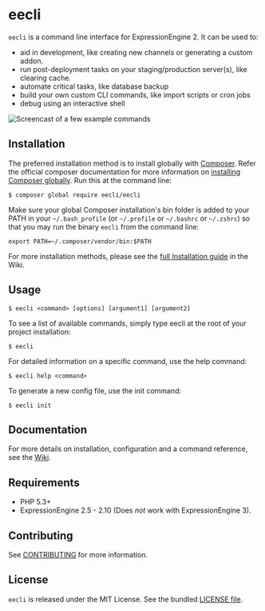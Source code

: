# eecli

`eecli` is a command line interface for ExpressionEngine 2. It can be used to:

* aid in development, like creating new channels or generating a custom addon.
* run post-deployment tasks on your staging/production server(s), like clearing cache.
* automate critical tasks, like database backup
* build your own custom CLI commands, like import scripts or cron jobs
* debug using an interactive shell

![Screencast of a few example commands](https://github.com/rsanchez/eecli/wiki/images/home.gif)

## Installation

The preferred installation method is to install globally with [Composer](https://getcomposer.org/). Refer the official composer documentation for more information on [installing Composer globally](https://getcomposer.org/doc/00-intro.md#globally). Run this at the command line:

```
$ composer global require eecli/eecli
```

Make sure your global Composer installation's bin folder is added to your PATH in your `~/.bash_profile` (or `~/.profile` or `~/.bashrc` or `~/.zshrc`) so that you may run the binary `eecli` from the command line:

```
export PATH=~/.composer/vendor/bin:$PATH
```

For more installation methods, please see the [full Installation guide](https://github.com/rsanchez/eecli/wiki/Installation) in the Wiki.

## Usage

```
$ eecli <command> [options] [argument1] [argument2]
```

To see a list of available commands, simply type eecli at the root of your project installation:

```
$ eecli
```

For detailed information on a specific command, use the help command:

```
$ eecli help <command>
```

To generate a new config file, use the init command:

```
$ eecli init
```

## Documentation

For more details on installation, configuration and a command reference, see the [Wiki](https://github.com/rsanchez/eecli/wiki).

## Requirements

* PHP 5.3+
* ExpressionEngine 2.5 - 2.10 (Does *not* work with ExpressionEngine 3).

## Contributing

See [CONTRIBUTING](https://github.com/rsanchez/eecli/blob/master/CONTRIBUTING.md) for more information.

## License

`eecli` is released under the MIT License. See the bundled [LICENSE file](https://github.com/rsanchez/eecli/blob/master/LICENSE.txt).